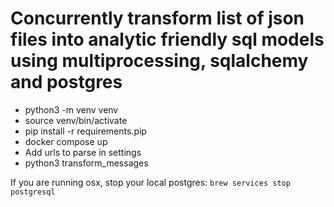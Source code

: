 # Concurrently transform list of json files into analytic friendly sql models using multiprocessing, sqlalchemy and postgres

- python3 -m venv venv
- source venv/bin/activate
- pip install -r requirements.pip
- docker compose up
- Add urls to parse in settings
- python3 transform_messages

If you are running osx, stop your local postgres: `brew services stop postgresql`
